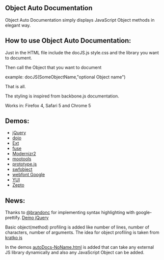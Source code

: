Object Auto Documentation 
-----
Object Auto Documentation  simply displays JavaScript Object methods in elegant way.


How to use Object Auto Documentation:
---------------------

Just in the HTML file include the docJS.js style.css and the library you want to document.

Then call the Object that you want to document 

example: docJS(SomeObjectName,"optional Object name")

That is all. 

The styling is inspired from backbone.js documentation.

Works in: Firefox 4, Safari 5 and Chrome 5

Demos:
---------------------
 * [jQuery](http://dl.dropbox.com/u/2111778/AutoObjectDocumentation/demos/autoDocs-jQuery.html)
 * [dojo](http://dl.dropbox.com/u/2111778/AutoObjectDocumentation/demos/autoDocs-dojo.html)
 * [Ext](http://dl.dropbox.com/u/2111778/AutoObjectDocumentation/demos/autoDocs-Ext.html)
 * [fuse](http://dl.dropbox.com/u/2111778/AutoObjectDocumentation/demos/autoDocs-fuse.html)
 * [Modernizr2](http://dl.dropbox.com/u/2111778/AutoObjectDocumentation/demos/autoDocs-Modernizr2.html)
 * [mootools](http://dl.dropbox.com/u/2111778/AutoObjectDocumentation/demos/autoDocs-mootools.html)
 * [prototype.js](http://dl.dropbox.com/u/2111778/AutoObjectDocumentation/demos/autoDocs-prototype.html)
 * [swfobject](http://dl.dropbox.com/u/2111778/AutoObjectDocumentation/demos/autoDocs-swfobject.html)
 * [webfont Google](http://dl.dropbox.com/u/2111778/AutoObjectDocumentation/demos/autoDocs-webfont.html)
 * [YUI](http://dl.dropbox.com/u/2111778/AutoObjectDocumentation/demos/autoDocs-YUI.html)
 * [Zepto](http://dl.dropbox.com/u/2111778/AutoObjectDocumentation/demos/autoDocs-Zepto.html)
 
 News:
 --------------------- 
 Thanks to [@brandonc](https://github.com/brandonc) for implementing syntax highlighting with google-prettify. [Demo jQuery](http://dl.dropbox.com/u/2111778/AutoObjectDocumentation/demos/autoDocs-jQuery-prettify.html)
 
 Basic object(method) profiling is added like number of lines, number of characters, number of arguments. The idea for object profiling is taken from [kratko js](http://perfectionkills.com/refactoring-javascript-with-kratko-js/)
 
 In the demos [autoDocs-NoName.html](http://dl.dropbox.com/u/2111778/AutoObjectDocumentation/demos/autoDocs-NoName.html) is added that can take any external JS library dynamically and also any JavaScript Object can be added. 